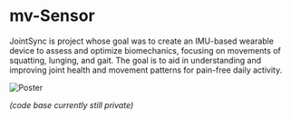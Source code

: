# mv-Sensor

JointSync is project whose goal was to create an IMU-based wearable device to assess and optimize biomechanics, focusing on movements of squatting, lunging, and gait. 
The goal is to aid in understanding and improving joint health and movement patterns for pain-free daily activity.

![Poster](/JointSync-Poster.jpg "Poster")

_(code base currently still private)_
